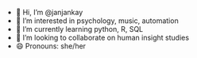 - 👋 Hi, I’m @janjankay
- 👀 I’m interested in psychology, music, automation
- 🌱 I’m currently learning python, R, SQL
- 💞️ I’m looking to collaborate on human insight studies
- 😄 Pronouns: she/her


